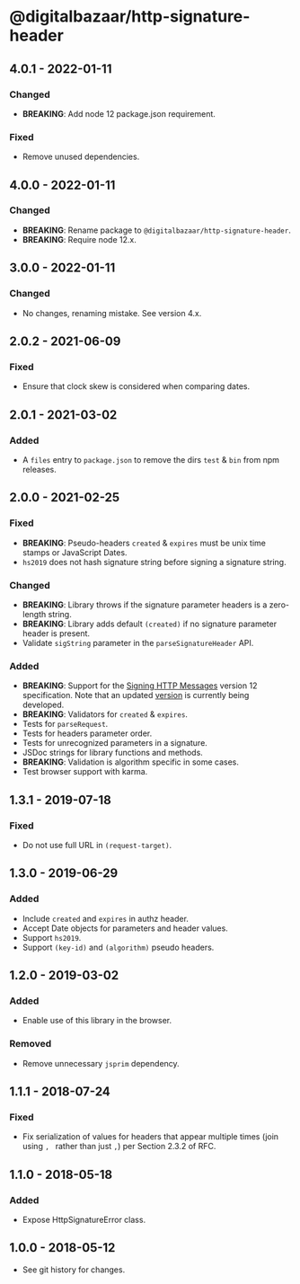 # @digitalbazaar/http-signature-header

## 4.0.1 - 2022-01-11

### Changed
- **BREAKING**: Add node 12 package.json requirement.

### Fixed
- Remove unused dependencies.

## 4.0.0 - 2022-01-11

### Changed
- **BREAKING**: Rename package to `@digitalbazaar/http-signature-header`.
- **BREAKING**: Require node 12.x.

## 3.0.0 - 2022-01-11

### Changed
- No changes, renaming mistake. See version 4.x.

## 2.0.2 - 2021-06-09

### Fixed
- Ensure that clock skew is considered when comparing dates.

## 2.0.1 - 2021-03-02

### Added
- A `files` entry to `package.json` to remove the dirs `test` & `bin` from npm releases.

## 2.0.0 - 2021-02-25

### Fixed
- **BREAKING**: Pseudo-headers `created` & `expires` must be unix time stamps or JavaScript Dates.
- `hs2019` does not hash signature string before signing a signature string.

### Changed
- **BREAKING**: Library throws if the signature parameter headers is a zero-length string.
- **BREAKING**: Library adds default `(created)` if no signature parameter header is present.
- Validate `sigString` parameter in the `parseSignatureHeader` API.

### Added
- **BREAKING**: Support for the
  [Signing HTTP Messages](https://tools.ietf.org/html/draft-cavage-http-signatures-12)
  version 12 specification.  Note that an updated
  [version](https://tools.ietf.org/html/draft-ietf-httpbis-message-signatures)
  is currently being developed.
- **BREAKING**: Validators for `created` & `expires`.
- Tests for `parseRequest`.
- Tests for headers parameter order.
- Tests for unrecognized parameters in a signature.
- JSDoc strings for library functions and methods.
- **BREAKING**: Validation is algorithm specific in some cases.
- Test browser support with karma.

## 1.3.1 - 2019-07-18

### Fixed
- Do not use full URL in `(request-target)`.

## 1.3.0 - 2019-06-29

### Added
- Include `created` and `expires` in authz header.
- Accept Date objects for parameters and header values.
- Support `hs2019`.
- Support `(key-id)` and `(algorithm)` pseudo headers.

## 1.2.0 - 2019-03-02

### Added
- Enable use of this library in the browser.

### Removed
- Remove unnecessary `jsprim` dependency.

## 1.1.1 - 2018-07-24

### Fixed
- Fix serialization of values for headers that
  appear multiple times (join using `, `
  rather than just `,`) per Section 2.3.2 of RFC.

## 1.1.0 - 2018-05-18

### Added
- Expose HttpSignatureError class.

## 1.0.0 - 2018-05-12

- See git history for changes.
